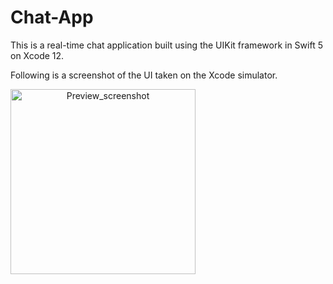 # Chat-App
This is a real-time chat application built using the UIKit framework in Swift 5 on Xcode 12.

Following is a screenshot of the UI taken on the Xcode simulator.

<img width="296" alt="Preview_screenshot" style="text-align:center" src="https://user-images.githubusercontent.com/46934909/163856528-4739bb97-bed1-45b4-988f-c91cf50ee867.png" >
